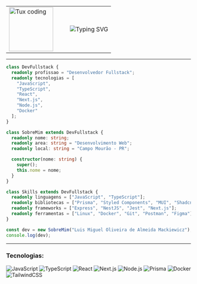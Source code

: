 <table width="100%">
  <tr>
    <td width="150">
      <img src="https://media.tenor.com/NeJfHqkmdMIAAAAj/tux-linux-penguin.gif" width="120" alt="Tux coding" />
    </td>
    <td>
      <img src="https://readme-typing-svg.herokuapp.com?color=84CC16&lines=Console.log(%22Luis+Mackiewicz%22);Fullstack+Developer" alt="Typing SVG" />
    </td>
  </tr>
</table>

---

```ts
class DevFullstack {
  readonly profissao = "Desenvolvedor Fullstack";
  readonly tecnologias = [
    "JavaScript",
    "TypeScript",
    "React",
    "Next.js",
    "Node.js",
    "Docker"
  ];
}

class SobreMim extends DevFullstack {
  readonly nome: string;
  readonly area: string = "Desenvolvimento Web";
  readonly local: string = "Campo Mourão - PR";

  constructor(nome: string) {
    super();
    this.nome = nome;
  }
}

class Skills extends DevFullstack {
  readonly linguagens = ["JavaScript", "TypeScript"];
  readonly bibliotecas = ["Prisma", "Styled Components", "MUI", "ShadcnUI"];
  readonly frameworks = ["Express", "NestJS", "Jest", "Next.js"];
  readonly ferramentas = ["Linux", "Docker", "Git", "Postman", "Figma"];
}

const dev = new SobreMim("Luis Miguel Oliveira de Almeida Mackiewicz");
console.log(dev);

```


---
### Tecnologias:

![JavaScript](https://img.shields.io/badge/JavaScript-F7DF1E?style=for-the-badge&logo=javascript&logoColor=black)
![TypeScript](https://img.shields.io/badge/TypeScript-3178C6?style=for-the-badge&logo=typescript&logoColor=white)
![React](https://img.shields.io/badge/React-61DAFB?style=for-the-badge&logo=react&logoColor=black)
![Next.js](https://img.shields.io/badge/Next.js-000?style=for-the-badge&logo=next.js&logoColor=white)
![Node.js](https://img.shields.io/badge/Node.js-339933?style=for-the-badge&logo=node.js&logoColor=white)
![Prisma](https://img.shields.io/badge/Prisma-2D3748?style=for-the-badge&logo=prisma&logoColor=white)
![Docker](https://img.shields.io/badge/Docker-2496ED?style=for-the-badge&logo=docker&logoColor=white)
![TailwindCSS](https://img.shields.io/badge/TailwindCSS-06B6D4?style=for-the-badge&logo=tailwindcss&logoColor=white)
